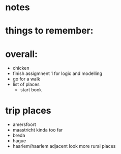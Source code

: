 

# notes

# things to remember: 

# overall:

- chicken 
- finish assigmnent 1 for logic and modelling 
- go for a walk
- list of places
	- start book 
	

# trip places
- amersfoort 
- maastricht kinda too far 
- breda 
- hague 
- haarlem/haarlem adjacent
look more rural places

